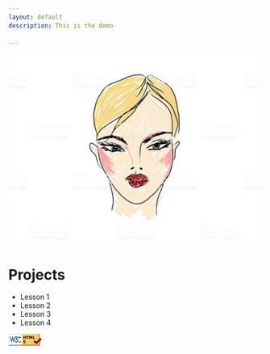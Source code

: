 ```yaml
---
layout: default
description: This is the demo

---
```

![alt text](./profile.jpg)
# Projects
- Lesson 1 
- Lesson 2 
- Lesson 3 
- Lesson 4 
  



[![alt text](./html5_validator.png)](https://validator.w3.org/check/referer)

